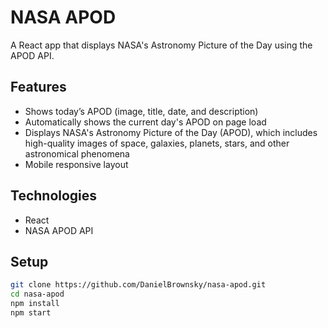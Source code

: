 # NASA APOD 

A React app that displays NASA's Astronomy Picture of the Day using the APOD API.

## Features

- Shows today’s APOD (image, title, date, and description)
- Automatically shows the current day's APOD on page load
- Displays NASA's Astronomy Picture of the Day (APOD), which includes high-quality images of space, galaxies, planets, stars, 
  and other astronomical phenomena
- Mobile responsive layout

## Technologies

- React
- NASA APOD API

## Setup

```bash
git clone https://github.com/DanielBrownsky/nasa-apod.git
cd nasa-apod
npm install
npm start

